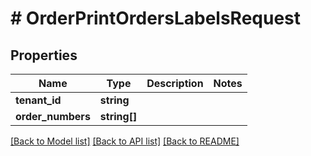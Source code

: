 # # OrderPrintOrdersLabelsRequest


## Properties 


Name | Type | Description | Notes
------------ | ------------- | ------------- | -------------
**tenant_id**| **string** |   |
**order_numbers**| **string[]** |   |


[[Back to Model list]](../../README.md#models) [[Back to API list]](../../README.md#endpoints) [[Back to README]](../../README.md)

